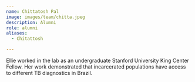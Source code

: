 ```yaml
---
name: Chittatosh Pal
image: images/team/chitta.jpeg
description: Alumni
role: alumni
aliases:
  - Chitattosh

---
```


Ellie worked in the lab as an undergraduate Stanford University King Center Fellow. Her work demonstrated that incarcerated populations have access to different TB diagnostics in Brazil. 
